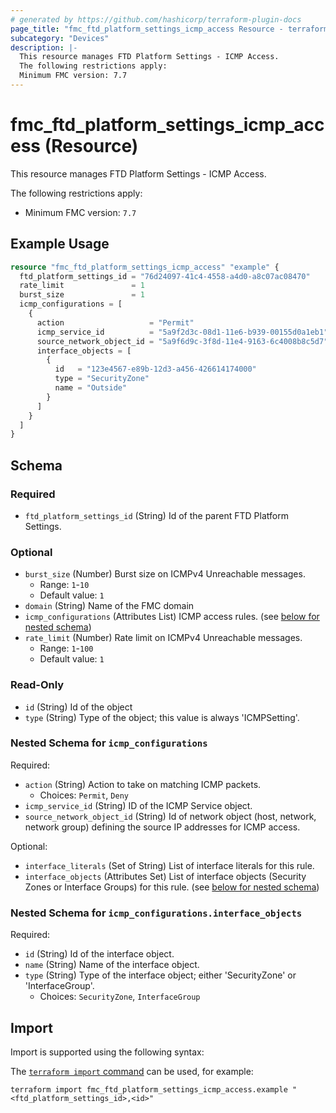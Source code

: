 ```yaml
---
# generated by https://github.com/hashicorp/terraform-plugin-docs
page_title: "fmc_ftd_platform_settings_icmp_access Resource - terraform-provider-fmc"
subcategory: "Devices"
description: |-
  This resource manages FTD Platform Settings - ICMP Access.
  The following restrictions apply:
  Minimum FMC version: 7.7
---
```


# fmc_ftd_platform_settings_icmp_access (Resource)

This resource manages FTD Platform Settings - ICMP Access.

The following restrictions apply:
  - Minimum FMC version: `7.7`

## Example Usage

```terraform
resource "fmc_ftd_platform_settings_icmp_access" "example" {
  ftd_platform_settings_id = "76d24097-41c4-4558-a4d0-a8c07ac08470"
  rate_limit               = 1
  burst_size               = 1
  icmp_configurations = [
    {
      action                   = "Permit"
      icmp_service_id          = "5a9f2d3c-08d1-11e6-b939-00155d0a1eb1"
      source_network_object_id = "5a9f6d9c-3f8d-11e4-9163-6c4008b8c5d7"
      interface_objects = [
        {
          id   = "123e4567-e89b-12d3-a456-426614174000"
          type = "SecurityZone"
          name = "Outside"
        }
      ]
    }
  ]
}
```

<!-- schema generated by tfplugindocs -->
## Schema

### Required

- `ftd_platform_settings_id` (String) Id of the parent FTD Platform Settings.

### Optional

- `burst_size` (Number) Burst size on ICMPv4 Unreachable messages.
  - Range: `1`-`10`
  - Default value: `1`
- `domain` (String) Name of the FMC domain
- `icmp_configurations` (Attributes List) ICMP access rules. (see [below for nested schema](#nestedatt--icmp_configurations))
- `rate_limit` (Number) Rate limit on ICMPv4 Unreachable messages.
  - Range: `1`-`100`
  - Default value: `1`

### Read-Only

- `id` (String) Id of the object
- `type` (String) Type of the object; this value is always 'ICMPSetting'.

<a id="nestedatt--icmp_configurations"></a>
### Nested Schema for `icmp_configurations`

Required:

- `action` (String) Action to take on matching ICMP packets.
  - Choices: `Permit`, `Deny`
- `icmp_service_id` (String) ID of the ICMP Service object.
- `source_network_object_id` (String) Id of network object (host, network, network group) defining the source IP addresses for ICMP access.

Optional:

- `interface_literals` (Set of String) List of interface literals for this rule.
- `interface_objects` (Attributes Set) List of interface objects (Security Zones or Interface Groups) for this rule. (see [below for nested schema](#nestedatt--icmp_configurations--interface_objects))

<a id="nestedatt--icmp_configurations--interface_objects"></a>
### Nested Schema for `icmp_configurations.interface_objects`

Required:

- `id` (String) Id of the interface object.
- `name` (String) Name of the interface object.
- `type` (String) Type of the interface object; either 'SecurityZone' or 'InterfaceGroup'.
  - Choices: `SecurityZone`, `InterfaceGroup`

## Import

Import is supported using the following syntax:

The [`terraform import` command](https://developer.hashicorp.com/terraform/cli/commands/import) can be used, for example:

```shell
terraform import fmc_ftd_platform_settings_icmp_access.example "<ftd_platform_settings_id>,<id>"
```
